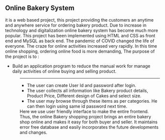 <h2> Online Bakery System </h2>
it is a web based project, this project providing the customers an anytime and anywhere service for ordering bakery product. Due to increase in technology and digitalization online bakery system has become much more popular. This project has been implemented using HTML and CSS as front end and MySQL as back end. The pandemic of COVID changed the life of everyone. The craze for online activities increased very rapidly. In this time online shopping, ordering online food is more demanding, The purpose of the project is to : 
<ul><li>Build an application program to reduce the manual work for manage daily activities of online buying and selling product.</li><ul>
  <hr>
<ul><li>The user can create User Id and password after login.</li>
  <li>The user collects all information like Bakery product details, Product Price, Different design of Cakes and select size.</li>
  <li>The user may browse through these items as per categories. He can then login using same id password next time.</li>
  </ul>Here we use user friendly interface to make the entire frontend. 
  Thus, the online Bakery shopping project brings an entire bakery shop online and makes it easy for both buyer and seller.
It maintains error free database and  easily incorporates the future developments and changes.
